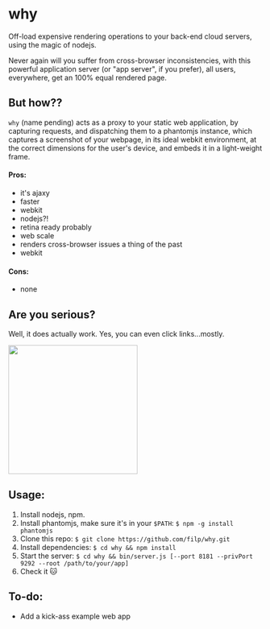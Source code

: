 # why

Off-load expensive rendering operations to your back-end cloud servers,
using the magic of nodejs.

Never again will you suffer from cross-browser inconsistencies, with
this powerful application server (or "app server", if you prefer), all
users, everywhere, get an 100% equal rendered page.

## But how??

`why` (name pending) acts as a proxy to your static web application, by
capturing requests, and dispatching them to a phantomjs instance, which
captures a screenshot of your webpage, in its ideal webkit environment,
at the correct dimensions for the user's device, and embeds it in a light-weight
frame.

#### Pros:
- it's ajaxy
- faster
- webkit
- nodejs?!
- retina ready probably
- web scale
- renders cross-browser issues a thing of the past
- webkit

#### Cons:
- none

## Are you serious?

Well, it does actually work. Yes, you can even click links...mostly.

<img src="http://i.imgur.com/GYeamse.gif" width="256">

## Usage:

1. Install nodejs, npm.
2. Install phantomjs, make sure it's in your `$PATH`: `$ npm -g install phantomjs`
3. Clone this repo: `$ git clone https://github.com/filp/why.git`
4. Install dependencies: `$ cd why && npm install`
4. Start the server: `$ cd why && bin/server.js [--port 8181 --privPort 9292 --root /path/to/your/app]`
4. Check it :cat:

## To-do:

- Add a kick-ass example web app